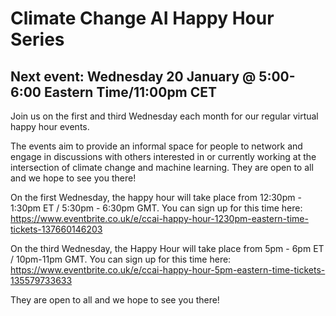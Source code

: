 # Climate Change AI Happy Hour Series

## Next event: Wednesday 20 January @ 5:00-6:00 Eastern Time/11:00pm CET

Join us on the first and third Wednesday each month for our regular virtual happy hour events. 

The events aim to provide an informal space for people to network and engage in discussions with others interested in or currently working at the intersection of climate change and machine learning. They are open to all and we hope to see you there!


On the first Wednesday, the happy hour will take place from 12:30pm - 1:30pm ET / 5:30pm - 6:30pm GMT. You can sign up for this time here: <https://www.eventbrite.co.uk/e/ccai-happy-hour-1230pm-eastern-time-tickets-137660146203> 


On the third Wednesday, the Happy Hour will take place from 5pm - 6pm ET / 10pm-11pm GMT. You can sign up for this time here: 
<https://www.eventbrite.co.uk/e/ccai-happy-hour-5pm-eastern-time-tickets-135579733633>


They are open to all and we hope to see you there!
